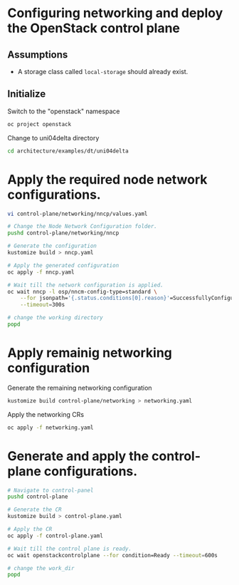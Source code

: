 # Configuring networking and deploy the OpenStack control plane

## Assumptions

- A storage class called `local-storage` should already exist.

## Initialize

Switch to the "openstack" namespace

```bash
oc project openstack
```

Change to uni04delta directory

```bash
cd architecture/examples/dt/uni04delta
```

# Apply the required node network configurations.
```bash
vi control-plane/networking/nncp/values.yaml
```

```bash
# Change the Node Network Configuration folder.
pushd control-plane/networking/nncp

# Generate the configuration
kustomize build > nncp.yaml

# Apply the generated configuration
oc apply -f nncp.yaml

# Wait till the network configuration is applied.
oc wait nncp -l osp/nncm-config-type=standard \
    --for jsonpath='{.status.conditions[0].reason}'=SuccessfullyConfigured \
    --timeout=300s

# change the working directory
popd
```
# Apply remainig networking configuration

Generate the remaining networking configuration
```bash
kustomize build control-plane/networking > networking.yaml
```
Apply the networking CRs
```bash
oc apply -f networking.yaml
```

# Generate and apply the control-plane configurations.

```bash
# Navigate to control-panel
pushd control-plane

# Generate the CR
kustomize build > control-plane.yaml

# Apply the CR
oc apply -f control-plane.yaml

# Wait till the control plane is ready.
oc wait openstackcontrolplane --for condition=Ready --timeout=600s

# change the work_dir
popd
